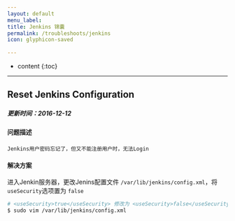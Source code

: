 ```yaml
---
layout: default
menu_label: 
title: Jenkins 锦囊
permalink: /troubleshoots/jenkins
icon: glyphicon-saved
    
---
```


* content
{:toc}

---

## Reset Jenkins Configuration

##### 更新时间：2016-12-12   

#### 问题描述
  
`Jenkins用户密码忘记了，但又不能注册用户时，无法Login`

#### 解决方案  
进入Jenkin服务器，更改Jenins配置文件 `/var/lib/jenkins/config.xml`，将`useSecurity`选项置为 `false`

```sh
# <useSecurity>true</useSecurity> 修改为 <useSecurity>false</useSecurity>
$ sudo vim /var/lib/jenkins/config.xml
```